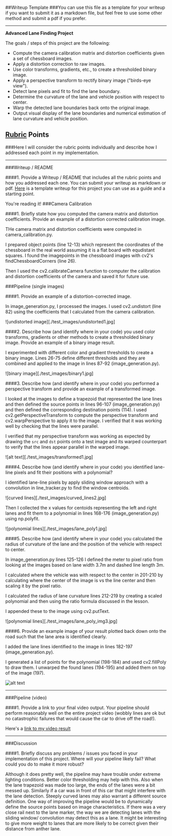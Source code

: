 ##Writeup Template
###You can use this file as a template for your writeup if you want to submit it as a markdown file, but feel free to use some other method and submit a pdf if you prefer.

---

**Advanced Lane Finding Project**

The goals / steps of this project are the following:

* Compute the camera calibration matrix and distortion coefficients given a set of chessboard images.
* Apply a distortion correction to raw images.
* Use color transforms, gradients, etc., to create a thresholded binary image.
* Apply a perspective transform to rectify binary image ("birds-eye view").
* Detect lane pixels and fit to find the lane boundary.
* Determine the curvature of the lane and vehicle position with respect to center.
* Warp the detected lane boundaries back onto the original image.
* Output visual display of the lane boundaries and numerical estimation of lane curvature and vehicle position.

[//]: # (Image References)

[image1]: ./examples/undistort_output.png "Undistorted"
[image2]: ./test_images/test1.jpg "Road Transformed"
[image3]: ./examples/binary_combo_example.jpg "Binary Example"
[image4]: ./examples/warped_straight_lines.jpg "Warp Example"
[image5]: ./examples/color_fit_lines.jpg "Fit Visual"
[image6]: ./examples/example_output.jpg "Output"
[video1]: ./project_video.mp4 "Video"

## [Rubric](https://review.udacity.com/#!/rubrics/571/view) Points
###Here I will consider the rubric points individually and describe how I addressed each point in my implementation.  

---
###Writeup / README

####1. Provide a Writeup / README that includes all the rubric points and how you addressed each one.  You can submit your writeup as markdown or pdf.  [Here](https://github.com/udacity/CarND-Advanced-Lane-Lines/blob/master/writeup_template.md) is a template writeup for this project you can use as a guide and a starting point.  

You're reading it!
###Camera Calibration

####1. Briefly state how you computed the camera matrix and distortion coefficients. Provide an example of a distortion corrected calibration image.

THe camera matrix and distortion coefficients were computed in camera_calibration.py.

I prepared object points (line 12-13) which represent the coordinates of the chessboard in the real world assuming it is a flat board with equdistant squares. I found the imagepoints in the chessboard images with cv2's findChessboardCorners (line 26).

Then I used the cv2.calibrateCamera function to computer the calibration and distortion coefficients of the camera and saved it for future use.

###Pipeline (single images)

####1. Provide an example of a distortion-corrected image.

In image_generation.py, I processed the images. I used cv2.undistort (line 82) using the coefficients that I calculated from the camera calibration. 

![undistorted image][./test_images/undistorted1.jpg]

####2. Describe how (and identify where in your code) you used color transforms, gradients or other methods to create a thresholded binary image.  Provide an example of a binary image result.

I experimented with different color and gradient thresholds to create a binary image. Lines 26-75 define different thresholds and they are combined and applied to the image in lines 87-92 (image_generation.py).

![binary image][./test_images/binary1.jpg]

####3. Describe how (and identify where in your code) you performed a perspective transform and provide an example of a transformed image.

I looked at the images to define a trapezoid that represented the lane lines and then defined the source points in lines 96-107 (image_generation.py) and then defined the corresponding destination points (114). I used cv2.getPerspectiveTransform to compute the perspective transform and cv2.warpPerspective to apply it to the image. I verified that it was working well by checking that the lines were parallel.


I verified that my perspective transform was working as expected by drawing the `src` and `dst` points onto a test image and its warped counterpart to verify that the lines appear parallel in the warped image.

![alt text][./test_images/transformed1.jpg]

####4. Describe how (and identify where in your code) you identified lane-line pixels and fit their positions with a polynomial?

I identified lane-line pixels by apply sliding window approach with a convolution in line_tracker.py to find the window centroids.

![curved lines][./test_images/curved_lines2.jpg]

Then I collected the x values for centoids representing the left and right lanes and fit them to a polynomial in lines 168-176 (image_generation.py) using np.polyfit.

![polynomial lines][./test_images/lane_poly1.jpg]

####5. Describe how (and identify where in your code) you calculated the radius of curvature of the lane and the position of the vehicle with respect to center.

In image_generation.py lines 125-126 I defined the meter to pixel ratio from looking at the images based on lane width 3.7m and dashed line length 3m.

I calculated where the vehicle was with respect to the center in 201-210 by calculating where the center of the image is vs the line center and then scaling it by the pixel ratio.

I calculated the radius of lane curvature lines 212-219 by creating a scaled polynomial and then using the ratio formula discussed in the lesson. 

I appended these to the image using cv2.putText.

![polynomial lines][./test_images/lane_poly_img3.jpg]

####6. Provide an example image of your result plotted back down onto the road such that the lane area is identified clearly.

I added the lane lines identified to the image in lines 182-197 (image_generation.py).

I generated a list of points for the polynomial (198-184) and used cv2.fillPoly to draw them. I unwarped the found lanes (194-195) and added them on top of the image (197).


![alt text][image6]

---

###Pipeline (video)

####1. Provide a link to your final video output.  Your pipeline should perform reasonably well on the entire project video (wobbly lines are ok but no catastrophic failures that would cause the car to drive off the road!).

Here's a [link to my video result](./output_processed.mp4)

---

###Discussion

####1. Briefly discuss any problems / issues you faced in your implementation of this project.  Where will your pipeline likely fail?  What could you do to make it more robust?

Although it does pretty well, the pipeline may have trouble under extreme lighting conditions. Better color thresholding may help with this. Also when the lane trapezoid was made too large, the ends of the lanes were a bit messed up. Similarly if a car was in front of this car that might interfere with the lane detection. Steeply curved lanes may also warrant a different source definition. One way of improving the pipeline would be to dynamically define the source points based on image characteristics. If there was a very close rail next to the lane marker, the way we are detecting lanes with the sliding window/ convolution may detect this as a lane. It might be interesting to give more weight to lanes that are more likely to be correct given their distance from anther lane. 

